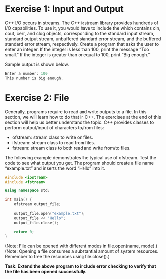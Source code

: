 # Exercise 1: Input and Output

C++ I/O occurs in streams. The C++ iostream library provides hundreds of
I/O capabilities. To use it, you would have to include the <iostream>
which contains cin, cout, cerr, and clog objects, corresponding to the
standard input stream, standard output stream, unbuffered standard error
stream, and the buffered standard error stream, respectively.
Create a program that asks the user to enter an integer. If the integer
is less than 100, print the message “Too small.” If the integer is greater
than or equal to 100, print “Big enough.” 

Sample output is shown below.

```C++
Enter a number: 100
This number is big enough.
```

# Exercise 2: File

Generally, programs require to read and write outputs to a file. In this
section, we will learn how to do that in C++. The exercises at the end
of this section will help us better understand the topic.
C++ provides classes to perform output/input of characters to/from files:
- ofstream: stream class to write on files.
- ifstream: stream class to read from files.
- fstream: stream class to both read and write from/to files.

The following example demonstrates the typical use of ofstream. Test the
code to see what output you get. The program should create a file name
“example.txt” and inserts the word “Hello” into it.

```C++
#include <iostream>
#include <fstream>

using namespace std;

int main() {
    ofstream output_file;
    
    output_file.open("example.txt");
    output_file << "Hello";
    output_file.close();

    return 0;
}
```

(Note: File can be opened with different modes in file.open(name, mode).)
(Note: Opening a file consumes a substantial amount of system resources.
Remember to free the resources using file.close().)


**Task: Extend the above program to include error checking to verify that
the file has been opened successfully.**

